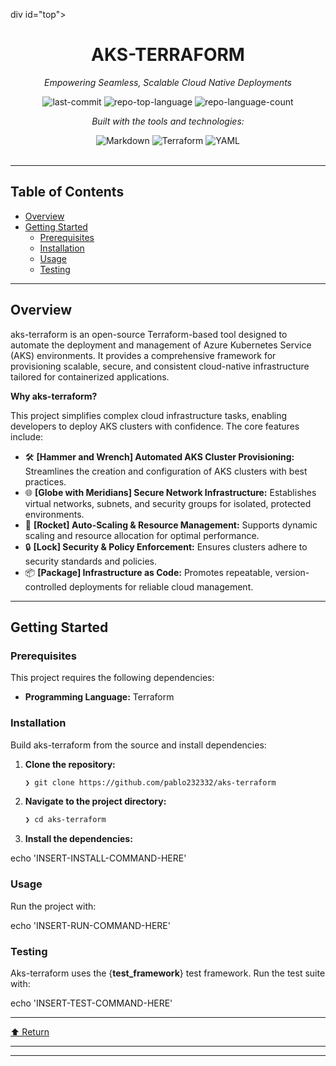 div id="top">

<!-- HEADER STYLE: CLASSIC -->
<div align="center">


# AKS-TERRAFORM

<em>Empowering Seamless, Scalable Cloud Native Deployments</em>

<!-- BADGES -->
<img src="https://img.shields.io/github/last-commit/pablo232332/aks-terraform?style=flat&logo=git&logoColor=white&color=0080ff" alt="last-commit">
<img src="https://img.shields.io/github/languages/top/pablo232332/aks-terraform?style=flat&color=0080ff" alt="repo-top-language">
<img src="https://img.shields.io/github/languages/count/pablo232332/aks-terraform?style=flat&color=0080ff" alt="repo-language-count">

<em>Built with the tools and technologies:</em>

<img src="https://img.shields.io/badge/Markdown-000000.svg?style=flat&logo=Markdown&logoColor=white" alt="Markdown">
<img src="https://img.shields.io/badge/Terraform-844FBA.svg?style=flat&logo=Terraform&logoColor=white" alt="Terraform">
<img src="https://img.shields.io/badge/YAML-CB171E.svg?style=flat&logo=YAML&logoColor=white" alt="YAML">

</div>
<br>

---

## Table of Contents

- [Overview](#overview)
- [Getting Started](#getting-started)
    - [Prerequisites](#prerequisites)
    - [Installation](#installation)
    - [Usage](#usage)
    - [Testing](#testing)

---

## Overview

aks-terraform is an open-source Terraform-based tool designed to automate the deployment and management of Azure Kubernetes Service (AKS) environments. It provides a comprehensive framework for provisioning scalable, secure, and consistent cloud-native infrastructure tailored for containerized applications.

**Why aks-terraform?**

This project simplifies complex cloud infrastructure tasks, enabling developers to deploy AKS clusters with confidence. The core features include:

- 🛠️ **[Hammer and Wrench] Automated AKS Cluster Provisioning:** Streamlines the creation and configuration of AKS clusters with best practices.
- 🌐 **[Globe with Meridians] Secure Network Infrastructure:** Establishes virtual networks, subnets, and security groups for isolated, protected environments.
- 🚀 **[Rocket] Auto-Scaling & Resource Management:** Supports dynamic scaling and resource allocation for optimal performance.
- 🔒 **[Lock] Security & Policy Enforcement:** Ensures clusters adhere to security standards and policies.
- 📦 **[Package] Infrastructure as Code:** Promotes repeatable, version-controlled deployments for reliable cloud management.

---

## Getting Started

### Prerequisites

This project requires the following dependencies:

- **Programming Language:** Terraform

### Installation

Build aks-terraform from the source and install dependencies:

1. **Clone the repository:**

    ```sh
    ❯ git clone https://github.com/pablo232332/aks-terraform
    ```

2. **Navigate to the project directory:**

    ```sh
    ❯ cd aks-terraform
    ```

3. **Install the dependencies:**

echo 'INSERT-INSTALL-COMMAND-HERE'

### Usage

Run the project with:

echo 'INSERT-RUN-COMMAND-HERE'

### Testing

Aks-terraform uses the {__test_framework__} test framework. Run the test suite with:

echo 'INSERT-TEST-COMMAND-HERE'

---

<div align="left"><a href="#top">⬆ Return</a></div>

---
****
